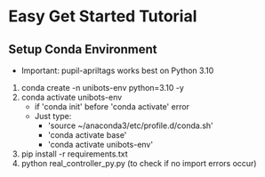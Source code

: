 # Easy Get Started Tutorial

## Setup Conda Environment
- Important: pupil-apriltags works best on Python 3.10
1) conda create -n unibots-env python=3.10 -y
2) conda activate unibots-env
    - if 'conda init' before 'conda activate' error
    - Just type:
        - 'source ~/anaconda3/etc/profile.d/conda.sh' 
        - 'conda activate base'
        - 'conda activate unibots-env'
3) pip install -r requirements.txt
4) python real_controller_py.py (to check if no import errors occur)